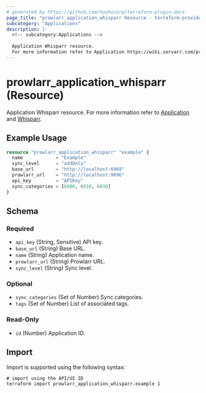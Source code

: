 ```yaml
---
# generated by https://github.com/hashicorp/terraform-plugin-docs
page_title: "prowlarr_application_whisparr Resource - terraform-provider-prowlarr"
subcategory: "Applications"
description: |-
  <!-- subcategory:Applications -->
  
  Application Whisparr resource.
  For more information refer to Application https://wiki.servarr.com/prowlarr/settings#applications and Whisparr https://wiki.servarr.com/prowlarr/supported#whisparr.
---
```


# prowlarr_application_whisparr (Resource)

<!-- subcategory:Applications -->
Application Whisparr resource.
For more information refer to [Application](https://wiki.servarr.com/prowlarr/settings#applications) and [Whisparr](https://wiki.servarr.com/prowlarr/supported#whisparr).

## Example Usage

```terraform
resource "prowlarr_application_whisparr" "example" {
  name            = "Example"
  sync_level      = "addOnly"
  base_url        = "http://localhost:6969"
  prowlarr_url    = "http://localhost:9696"
  api_key         = "APIKey"
  sync_categories = [6000, 6010, 6030]
}
```

<!-- schema generated by tfplugindocs -->
## Schema

### Required

- `api_key` (String, Sensitive) API key.
- `base_url` (String) Base URL.
- `name` (String) Application name.
- `prowlarr_url` (String) Prowlarr URL.
- `sync_level` (String) Sync level.

### Optional

- `sync_categories` (Set of Number) Sync categories.
- `tags` (Set of Number) List of associated tags.

### Read-Only

- `id` (Number) Application ID.

## Import

Import is supported using the following syntax:

```shell
# import using the API/UI ID
terraform import prowlarr_application_whisparr.example 1
```
